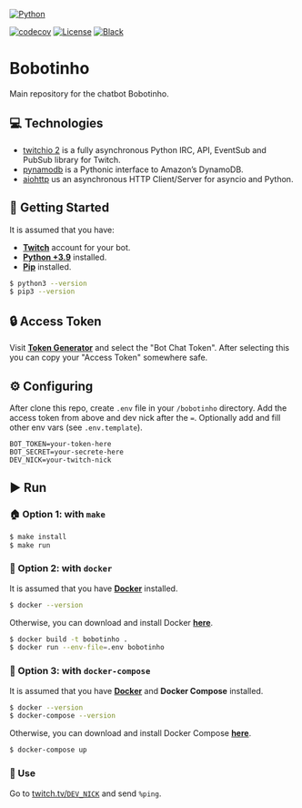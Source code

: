 [![Python](https://img.shields.io/badge/Python-3.9+-blue.svg?logo=python)](https://www.python.org)
<!-- [![build](https://github.com/leandcesar/bobotinho-bot/workflows/CI/badge.svg)](https://github.com/leandcesar/bobotinho-bot/actions/workflows/ci.yml) -->
<!-- [![UptimeRobot](https://img.shields.io/uptimerobot/status/m788541737-d1097381d469c36beb1e16b3)](https://stats.uptimerobot.com/EQQpJSWDE5/788541737) -->
[![codecov](https://codecov.io/gh/leandcesar/bobotinho-bot/branch/master/graph/badge.svg)](https://codecov.io/gh/leandcesar/bobotinho-bot)
[![License](https://img.shields.io/badge/license-AGPL%20v3-yellow.svg)](https://github.com/leandcesar/bobotinho-bot/blob/main/LICENSE)
[![Black](https://img.shields.io/badge/code%20style-black-000000.svg)](https://github.com/psf/black)

# Bobotinho
Main repository for the chatbot Bobotinho.

## ‎💻 Technologies
- [twitchio 2](https://twitchio.dev/en/latest/) is a fully asynchronous Python IRC, API, EventSub and PubSub library for Twitch.
- [pynamodb](https://pynamodb.readthedocs.io/en/latest/) is a Pythonic interface to Amazon’s DynamoDB.
- [aiohttp](https://docs.aiohttp.org/en/stable/) us an asynchronous HTTP Client/Server for asyncio and Python.

## 🏁 Getting Started
It is assumed that you have:
- [**Twitch**](https://twitch.tv/) account for your bot.
- [**Python +3.9**](https://www.python.org/) installed.
- [**Pip**](https://pip.pypa.io/en/stable/) installed.

```bash
$ python3 --version
$ pip3 --version
```

## 🔒 Access Token

Visit [**Token Generator**](https://twitchtokengenerator.com/) and select the "Bot Chat Token". After selecting this you can copy your "Access Token" somewhere safe.

## ⚙️ Configuring

After clone this repo, create `.env` file in your `/bobotinho` directory. Add the access token from above and dev nick after the `=`. Optionally add and fill other env vars (see `.env.template`).

```
BOT_TOKEN=your-token-here
BOT_SECRET=your-secrete-here
DEV_NICK=your-twitch-nick
```

## ▶️ Run 

### 🏠 Option 1: with `make`

```bash
$ make install
$ make run
```

### 🐋 Option 2: with `docker`

It is assumed that you have [**Docker**](https://www.docker.com/) installed.

```bash
$ docker --version
```

Otherwise, you can download and install Docker [**here**](https://docs.docker.com/get-docker/).

```bash
$ docker build -t bobotinho .
$ docker run --env-file=.env bobotinho
```

### 🐳 Option 3: with `docker-compose`

It is assumed that you have [**Docker**](https://www.docker.com/) and **Docker Compose** installed.

```bash
$ docker --version
$ docker-compose --version
```

Otherwise, you can download and install Docker Compose [**here**](https://docs.docker.com/compose/install/).

```bash
$ docker-compose up
```

### 🎉 Use

Go to [twitch.tv/`DEV_NICK`](https://twitch.tv/) and send `%ping`.
